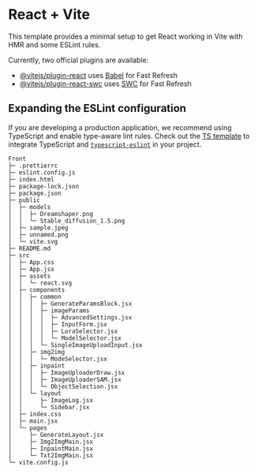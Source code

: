 # React + Vite

This template provides a minimal setup to get React working in Vite with HMR and some ESLint rules.

Currently, two official plugins are available:

- [@vitejs/plugin-react](https://github.com/vitejs/vite-plugin-react/blob/main/packages/plugin-react/README.md) uses [Babel](https://babeljs.io/) for Fast Refresh
- [@vitejs/plugin-react-swc](https://github.com/vitejs/vite-plugin-react-swc) uses [SWC](https://swc.rs/) for Fast Refresh

## Expanding the ESLint configuration

If you are developing a production application, we recommend using TypeScript and enable type-aware lint rules. Check out the [TS template](https://github.com/vitejs/vite/tree/main/packages/create-vite/template-react-ts) to integrate TypeScript and [`typescript-eslint`](https://typescript-eslint.io) in your project.

```
Front
├─ .prettierrc
├─ eslint.config.js
├─ index.html
├─ package-lock.json
├─ package.json
├─ public
│  ├─ models
│  │  ├─ Dreamshaper.png
│  │  └─ Stable_diffusion_1.5.png
│  ├─ sample.jpeg
│  ├─ unnamed.png
│  └─ vite.svg
├─ README.md
├─ src
│  ├─ App.css
│  ├─ App.jsx
│  ├─ assets
│  │  └─ react.svg
│  ├─ components
│  │  ├─ common
│  │  │  ├─ GenerateParamsBlock.jsx
│  │  │  ├─ imageParams
│  │  │  │  ├─ AdvancedSettings.jsx
│  │  │  │  ├─ InputForm.jsx
│  │  │  │  ├─ LoraSelector.jsx
│  │  │  │  └─ ModelSelector.jsx
│  │  │  └─ SingleImageUploadInput.jsx
│  │  ├─ img2img
│  │  │  └─ ModeSelector.jsx
│  │  ├─ inpaint
│  │  │  ├─ ImageUploaderDraw.jsx
│  │  │  ├─ ImageUploaderSAM.jsx
│  │  │  └─ ObjectSelection.jsx
│  │  └─ layout
│  │     ├─ ImageLog.jsx
│  │     └─ Sidebar.jsx
│  ├─ index.css
│  ├─ main.jsx
│  └─ pages
│     ├─ GenerateLayout.jsx
│     ├─ Img2ImgMain.jsx
│     ├─ InpaintMain.jsx
│     └─ Txt2ImgMain.jsx
└─ vite.config.js

```